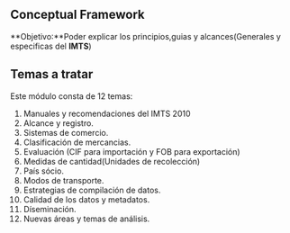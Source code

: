 ## Conceptual Framework

**Objetivo:**Poder explicar los principios,guias y alcances(Generales y especificas del **IMTS**)

## Temas a tratar

Este módulo consta de 12 temas:

1. Manuales y recomendaciones del IMTS 2010
2. Alcance y registro.
3. Sistemas de comercio.
4. Clasificación de mercancias.
5. Evaluación (CIF para importación y FOB para exportación)
6. Medidas de cantidad(Unidades de recolección)
7. País sócio.
8. Modos de transporte.
9. Estrategias de compilación de datos.
10. Calidad de los datos y metadatos.
11. Díseminación.
12. Nuevas áreas y temas de análisis.

